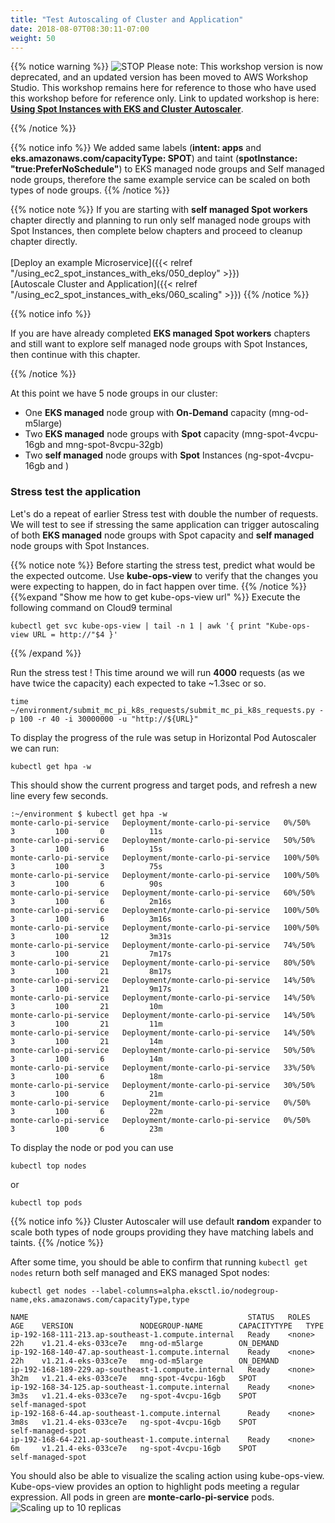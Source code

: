 ```yaml
---
title: "Test Autoscaling of Cluster and Application"
date: 2018-08-07T08:30:11-07:00
weight: 50
---
```


{{% notice warning %}}
![STOP](../../images/stop_small.png)
Please note: This workshop version is now deprecated, and an updated version has been moved to AWS Workshop Studio. This workshop remains here for reference to those who have used this workshop before for reference only. Link to updated workshop is here: **[Using Spot Instances with EKS and Cluster Autoscaler](https://catalog.us-east-1.prod.workshops.aws/workshops/f2826b1b-f057-4782-bc49-91004eafd48f/en-US)**.

{{% /notice %}}


{{% notice info %}}
We added same labels (**intent: apps** and **eks.amazonaws.com/capacityType: SPOT**) and taint (**spotInstance: "true:PreferNoSchedule"**) to EKS managed node groups and Self managed node groups, therefore the same example service can be scaled on both types of node groups.
{{% /notice %}}

{{% notice note %}}
If you are starting with **self managed Spot workers** chapter directly and planning to run only self managed node groups with Spot Instances, then complete below chapters and proceed to cleanup chapter directly.<br>
<br>
[Deploy an example Microservice]({{< relref "/using_ec2_spot_instances_with_eks/050_deploy" >}})<br>
[Autoscale Cluster and Application]({{< relref "/using_ec2_spot_instances_with_eks/060_scaling" >}}) 
{{% /notice %}}

{{% notice info %}}

If you are have already completed **EKS managed Spot workers** chapters and still want to explore self managed node groups with Spot Instances, then continue with this chapter.

{{% /notice %}}

At this point we have 5 node groups in our cluster:

* One **EKS managed** node group with **On-Demand** capacity (mng-od-m5large)
* Two **EKS managed** node groups with **Spot** capacity (mng-spot-4vcpu-16gb and mng-spot-8vcpu-32gb)
* Two **self managed** node groups with **Spot** Instances (ng-spot-4vcpu-16gb and )


### Stress test the application

Let's do a repeat of earlier Stress test with double the number of requests. We will test to see if stressing the same application can trigger autoscaling of both **EKS managed** node groups with Spot capacity and **self managed** node groups with Spot Instances.

{{% notice note %}}
Before starting the stress test, predict what would be the expected outcome. Use **kube-ops-view** to verify that the changes you were expecting to happen, do in fact happen over time. 
{{% /notice %}}
{{%expand "Show me how to get kube-ops-view url" %}}
Execute the following command on Cloud9 terminal
```
kubectl get svc kube-ops-view | tail -n 1 | awk '{ print "Kube-ops-view URL = http://"$4 }'
```
{{% /expand %}}

Run the stress test ! This time around we will run **4000** requests (as we have twice the capacity) each expected to take ~1.3sec or so.
```
time ~/environment/submit_mc_pi_k8s_requests/submit_mc_pi_k8s_requests.py -p 100 -r 40 -i 30000000 -u "http://${URL}"
```

To display the progress of the rule was setup in Horizontal Pod Autoscaler we can run:
```
kubectl get hpa -w
```
This should show the current progress and target pods, and refresh a new line every few seconds.
```
:~/environment $ kubectl get hpa -w
monte-carlo-pi-service   Deployment/monte-carlo-pi-service   0%/50%          3         100       0          11s
monte-carlo-pi-service   Deployment/monte-carlo-pi-service   50%/50%         3         100       6          15s
monte-carlo-pi-service   Deployment/monte-carlo-pi-service   100%/50%        3         100       3          75s
monte-carlo-pi-service   Deployment/monte-carlo-pi-service   100%/50%        3         100       6          90s
monte-carlo-pi-service   Deployment/monte-carlo-pi-service   60%/50%         3         100       6          2m16s
monte-carlo-pi-service   Deployment/monte-carlo-pi-service   100%/50%        3         100       6          3m16s
monte-carlo-pi-service   Deployment/monte-carlo-pi-service   100%/50%        3         100       12         3m31s
monte-carlo-pi-service   Deployment/monte-carlo-pi-service   74%/50%         3         100       21         7m17s
monte-carlo-pi-service   Deployment/monte-carlo-pi-service   80%/50%         3         100       21         8m17s
monte-carlo-pi-service   Deployment/monte-carlo-pi-service   14%/50%         3         100       21         9m17s
monte-carlo-pi-service   Deployment/monte-carlo-pi-service   14%/50%         3         100       21         10m
monte-carlo-pi-service   Deployment/monte-carlo-pi-service   14%/50%         3         100       21         11m
monte-carlo-pi-service   Deployment/monte-carlo-pi-service   14%/50%         3         100       21         14m
monte-carlo-pi-service   Deployment/monte-carlo-pi-service   50%/50%         3         100       6          14m
monte-carlo-pi-service   Deployment/monte-carlo-pi-service   33%/50%         3         100       6          18m
monte-carlo-pi-service   Deployment/monte-carlo-pi-service   30%/50%         3         100       6          21m
monte-carlo-pi-service   Deployment/monte-carlo-pi-service   0%/50%          3         100       6          22m
monte-carlo-pi-service   Deployment/monte-carlo-pi-service   0%/50%          3         100       6          23m
```


To display the node or pod you can use
```
kubectl top nodes
```
or 
```
kubectl top pods
```

{{% notice info %}}
Cluster Autoscaler will use default **random** expander to scale both types of node groups providing they have matching labels and taints.
{{% /notice %}}

After some time, you should be able to confirm that running `kubectl get nodes` return both self managed and EKS managed Spot nodes:

```
kubectl get nodes --label-columns=alpha.eksctl.io/nodegroup-name,eks.amazonaws.com/capacityType,type
```

```
NAME                                                 STATUS   ROLES    AGE    VERSION               NODEGROUP-NAME        CAPACITYTYPE   TYPE
ip-192-168-111-213.ap-southeast-1.compute.internal   Ready    <none>   22h    v1.21.4-eks-033ce7e   mng-od-m5large        ON_DEMAND
ip-192-168-140-47.ap-southeast-1.compute.internal    Ready    <none>   22h    v1.21.4-eks-033ce7e   mng-od-m5large        ON_DEMAND
ip-192-168-189-229.ap-southeast-1.compute.internal   Ready    <none>   3h2m   v1.21.4-eks-033ce7e   mng-spot-4vcpu-16gb   SPOT
ip-192-168-34-125.ap-southeast-1.compute.internal    Ready    <none>   3m3s   v1.21.4-eks-033ce7e   ng-spot-4vcpu-16gb    SPOT           self-managed-spot
ip-192-168-6-44.ap-southeast-1.compute.internal      Ready    <none>   3m8s   v1.21.4-eks-033ce7e   ng-spot-4vcpu-16gb    SPOT           self-managed-spot
ip-192-168-64-221.ap-southeast-1.compute.internal    Ready    <none>   6m     v1.21.4-eks-033ce7e   ng-spot-4vcpu-16gb    SPOT           self-managed-spot
```

You should also be able to visualize the scaling action using kube-ops-view. Kube-ops-view provides an option to highlight pods meeting a regular expression. All pods in green are **monte-carlo-pi-service** pods.
![Scaling up to 10 replicas](/images/using_ec2_spot_instances_with_eks/scaling/scaling-kov-10-replicas.png)
